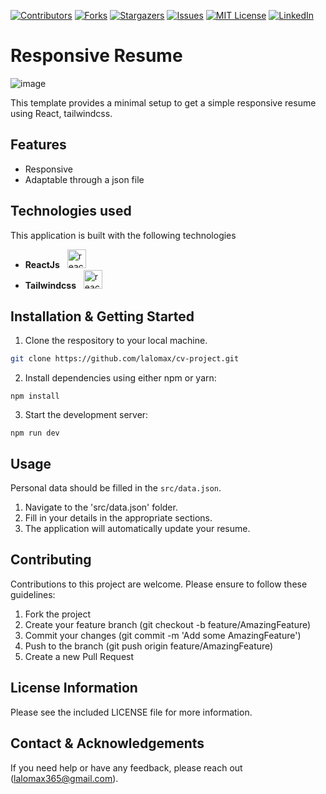 [![Contributors][contributors-shield]][contributors-url]
[![Forks][forks-shield]][forks-url]
[![Stargazers][stars-shield]][stars-url]
[![Issues][issues-shield]][issues-url]
[![MIT License][license-shield]][license-url]
[![LinkedIn][linkedin-shield]][linkedin-url]

# Responsive Resume

![image](https://github.com/lalomax/cv-project/assets/95863162/d193b78a-a2cf-4d94-9009-c98a9005280f)


This template provides a minimal setup to get a simple responsive resume using React, tailwindcss.

## Features
* Responsive
* Adaptable through a json file
  
## Technologies used

This application is built with the following technologies

*   **ReactJs** &nbsp; <a href="https://reactjs.org/" rel="nofollow"> <img src="https://cdn.icon-icons.com/icons2/2415/PNG/96/react_original_wordmark_logo_icon_146375.png" alt="reactjs" width="30" height="30" style="max-width: 100%;"> </a>
*   **Tailwindcss** &nbsp; <a href="https://tailwindcss.com/" rel="nofollow"> <img src="https://user-images.githubusercontent.com/102632512/206369384-429ad29c-fce5-4070-94ea-ee70ef40f372.png" alt="reactjs" width="30" height="30" style="max-width: 100%;"> </a>

## Installation & Getting Started

1. Clone the respository to your local machine.
  ```sh
  git clone https://github.com/lalomax/cv-project.git
  ```
2. Install dependencies using either npm or yarn:
  ```
  npm install
  ```
3. Start the development server:
  ```
  npm run dev
  ```

## Usage
Personal data should be filled in the  `src/data.json`.

1. Navigate to the 'src/data.json' folder.
2. Fill in your details in the appropriate sections.
3. The application will automatically update your resume.

## Contributing
Contributions to this project are welcome. Please ensure to follow these guidelines:

1. Fork the project
2. Create your feature branch (git checkout -b feature/AmazingFeature)
3. Commit your changes (git commit -m 'Add some AmazingFeature')
4. Push to the branch (git push origin feature/AmazingFeature)
5. Create a new Pull Request

## License Information
Please see the included LICENSE file for more information.

## Contact & Acknowledgements
If you need help or have any feedback, please reach out (lalomax365@gmail.com).

[contributors-shield]: https://img.shields.io/github/contributors/lalomax/cv-project.svg?style=for-the-badge
[contributors-url]: https://github.com/lalomax/cv-project/graphs/contributors
[forks-shield]: https://img.shields.io/github/forks/lalomax/cv-project.svg?style=for-the-badge
[forks-url]: https://github.com/lalomax/cv-project/network/members
[stars-shield]: https://img.shields.io/github/stars/lalomax/cv-project.svg?style=for-the-badge
[stars-url]: https://github.com/lalomax/cv-project/stargazers
[issues-shield]: https://img.shields.io/github/issues/lalomax/cv-project.svg?style=for-the-badge
[issues-url]: https://github.com/lalomax/cv-project/issues
[license-shield]: https://img.shields.io/github/license/lalomax/cv-project.svg?style=for-the-badge
[license-url]: https://github.com/lalomax/cv-project/blob/master/LICENSE.txt
[linkedin-shield]: https://img.shields.io/badge/-LinkedIn-black.svg?style=for-the-badge&logo=linkedin&colorB=555
[linkedin-url]: https://linkedin.com/in/orlando-flores365/
[product-screenshot]: images/screenshot.png
[Next.js]: https://img.shields.io/badge/next.js-000000?style=for-the-badge&logo=nextdotjs&logoColor=white
[Next-url]: https://nextjs.org/
[Vitejs]: https://img.shields.io/badge/vite-%23646CFF.svg?style=for-the-badge&logo=vite&logoColor=white
[vite-url]: https://vitejs.dev/
[React.js]: https://img.shields.io/badge/React-20232A?style=for-the-badge&logo=react&logoColor=61DAFB
[React-url]: https://reactjs.org/
[Vue.js]: https://img.shields.io/badge/Vue.js-35495E?style=for-the-badge&logo=vuedotjs&logoColor=4FC08D
[Vue-url]: https://vuejs.org/
[Angular.io]: https://img.shields.io/badge/Angular-DD0031?style=for-the-badge&logo=angular&logoColor=white
[Angular-url]: https://angular.io/
[Svelte.dev]: https://img.shields.io/badge/Svelte-4A4A55?style=for-the-badge&logo=svelte&logoColor=FF3E00
[Svelte-url]: https://svelte.dev/
[Laravel.com]: https://img.shields.io/badge/Laravel-FF2D20?style=for-the-badge&logo=laravel&logoColor=white
[Laravel-url]: https://laravel.com
[Bootstrap.com]: https://img.shields.io/badge/Bootstrap-563D7C?style=for-the-badge&logo=bootstrap&logoColor=white
[Bootstrap-url]: https://getbootstrap.com
[JQuery.com]: https://img.shields.io/badge/jQuery-0769AD?style=for-the-badge&logo=jquery&logoColor=white
[JQuery-url]: https://jquery.com 

